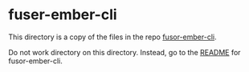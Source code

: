 # fuser-ember-cli

This directory is a copy of the files in the repo [fusor-ember-cli](https://github.com/fusor/fusor-ember-cli/).

Do not work directory on this directory. Instead, go to the [README](https://github.com/fusor/fusor-ember-cli/blob/master/README.md) for fusor-ember-cli.
